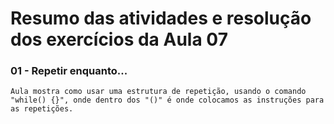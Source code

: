 # Resumo das atividades e resolução dos exercícios da Aula 07 #

### 01 - Repetir enquanto... ###
    Aula mostra como usar uma estrutura de repetição, usando o comando "while() {}", onde dentro dos "()" é onde colocamos as instruções para as repetições.

